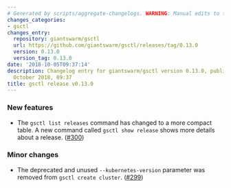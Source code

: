 ```yaml
---
# Generated by scripts/aggregate-changelogs. WARNING: Manual edits to this files will be overwritten.
changes_categories:
- gsctl
changes_entry:
  repository: giantswarm/gsctl
  url: https://github.com/giantswarm/gsctl/releases/tag/0.13.0
  version: 0.13.0
  version_tag: 0.13.0
date: '2018-10-05T09:37:14'
description: Changelog entry for giantswarm/gsctl version 0.13.0, published on 05
  October 2018, 09:37
title: gsctl release v0.13.0
---
```


### New features

- The `gsctl list releases` command has changed to a more compact table. A new command called `gsctl show release` shows more details about a release. ([#300](https://github.com/giantswarm/gsctl/pull/300))

### Minor changes

- The deprecated and unused `--kubernetes-version` parameter was removed from `gsctl create cluster`. ([#299](https://github.com/giantswarm/gsctl/pull/299))
